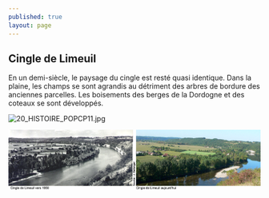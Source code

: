 ```yaml
---
published: true
layout: page
---
```


## Cingle de Limeuil

En un demi-siècle, le paysage du cingle est resté quasi identique. Dans la plaine, les champs se sont agrandis au détriment des arbres de bordure des anciennes parcelles. Les boisements des berges de la Dordogne et des coteaux se sont développés.

![20_HISTOIRE_POPCP11.jpg]({{site.baseurl}}/data/images/24/histoire/20_HISTOIRE_POPCP11.jpg)

![](/data/images/20/histoire/20_HISTOIRE_POPCP12.jpg)
